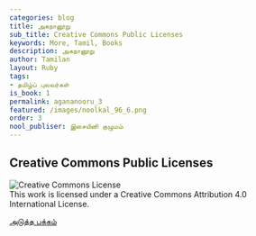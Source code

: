 ```yaml
---
categories: blog
title: அகநானூறு
sub_title: Creative Commons Public Licenses
keywords: More, Tamil, Books
description: அகநானூறு
author: Tamilan
layout: Ruby
tags:
- தமிழ்ப் புலவர்கள்
is_book: 1
permalink: agananooru_3
featured: /images/noolkal_96_6.png
order: 3
nool_publiser: இசையினி குழுமம்
---
```



## Creative Commons Public Licenses

![Creative Commons License](https://i.creativecommons.org/l/by/4.0/88x31.png)  
This work is licensed under a Creative Commons Attribution 4.0 International License.

[அடுத்த பக்கம்](agananooru_4)